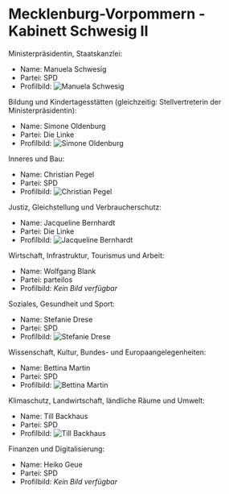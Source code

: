 # Mecklenburg-Vorpommern - Kabinett Schwesig II

Ministerpräsidentin, Staatskanzlei:
* Name: Manuela Schwesig
* Partei: SPD
* Profilbild: ![Manuela Schwesig](https://upload.wikimedia.org/wikipedia/commons/thumb/7/72/Manuela_Schwesig_2023_2.jpg/400px-Manuela_Schwesig_2023_2.jpg)

Bildung und Kindertagesstätten (gleichzeitig: Stellvertreterin der Ministerpräsidentin):
* Name: Simone Oldenburg
* Partei: Die Linke
* Profilbild: ![Simone Oldenburg](https://upload.wikimedia.org/wikipedia/commons/thumb/c/c5/2020_LINKE_Oldenburg%2C_Simone_OK9968.jpg/400px-2020_LINKE_Oldenburg%2C_Simone_OK9968.jpg)

Inneres und Bau:
* Name: Christian Pegel
* Partei: SPD
* Profilbild: ![Christian Pegel](https://upload.wikimedia.org/wikipedia/commons/thumb/d/d4/18-05-2017-Christian_Pegel-JonasR.jpg/400px-18-05-2017-Christian_Pegel-JonasR.jpg)

Justiz, Gleichstellung und Verbraucherschutz:
* Name: Jacqueline Bernhardt
* Partei: Die Linke
* Profilbild: ![Jacqueline Bernhardt](https://upload.wikimedia.org/wikipedia/commons/thumb/d/d2/17-05-18-Jacqueline_Bernhardt_RR79524.jpg/400px-17-05-18-Jacqueline_Bernhardt_RR79524.jpg)

Wirtschaft, Infrastruktur, Tourismus und Arbeit:
* Name: Wolfgang Blank
* Partei: parteilos
* Profilbild: *Kein Bild verfügbar*

Soziales, Gesundheit und Sport:
* Name: Stefanie Drese
* Partei: SPD
* Profilbild: ![Stefanie Drese](https://upload.wikimedia.org/wikipedia/commons/thumb/d/da/Stefanie_Drese_SPD.jpg/400px-Stefanie_Drese_SPD.jpg)

Wissenschaft, Kultur, Bundes- und Europaangelegenheiten:
* Name: Bettina Martin
* Partei: SPD
* Profilbild: ![Bettina Martin](https://upload.wikimedia.org/wikipedia/commons/thumb/9/98/Bettina_Martin_%2848139119732%29_%28cropped%29.jpg/400px-Bettina_Martin_%2848139119732%29_%28cropped%29.jpg)

Klimaschutz, Landwirtschaft, ländliche Räume und Umwelt:
* Name: Till Backhaus
* Partei: SPD
* Profilbild: ![Till Backhaus](https://upload.wikimedia.org/wikipedia/commons/thumb/6/6e/Till_Backhaus_SPD.jpg/400px-Till_Backhaus_SPD.jpg)

Finanzen und Digitalisierung:
* Name: Heiko Geue
* Partei: SPD
* Profilbild: *Kein Bild verfügbar*
